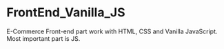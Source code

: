 # FrontEnd_Vanilla_JS
E-Commerce Front-end part work with HTML, CSS and Vanilla JavaScript.
Most important part is JS.
